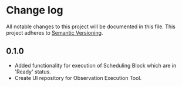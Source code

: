 Change log
===========

All notable changes to this project will be documented in this file.
This project adheres to [Semantic Versioning](http://semver.org/).


0.1.0
-----

- Added functionality for execution of Scheduling Block which are in 'Ready' status.
- Create UI repository for Observation Execution Tool.

